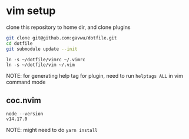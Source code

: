 # vim setup

clone this repository to home dir, and clone plugins

```sh
git clone git@github.com:gavwu/dotfile.git
cd dotfile
git submodule update --init
```

```
ln -s ~/dotfile/vimrc ~/.vimrc
ln -s ~/dotfile/vim ~/.vim
```

NOTE: for generating help tag for plugin, need to run `helptags ALL` in vim command mode

## coc.nvim

```
node --version
v14.17.0
```

NOTE: might need to do `yarn install`

